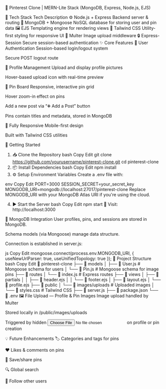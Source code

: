 🎯 Pinterest Clone | MERN-Lite Stack (MongoDB, Express, Node.js, EJS)

🧰 Tech Stack
Tech	Description
⚙️ Node.js + Express	Backend server & routing
🌿 MongoDB + Mongoose	NoSQL database for storing user and pin data
🖼️ EJS	Templating engine for rendering views
🎨 Tailwind CSS	Utility-first styling for responsive UI
📸 Multer	Image upload middleware
🔒 Express-Session	Secure session-based authentication
✨ Core Features
🔐 User Authentication
Session-based login/logout system

Secure POST logout route

👤 Profile Management
Upload and display profile pictures

Hover-based upload icon with real-time preview

📌 Pin Board
Responsive, interactive pin grid

Hover zoom-in effect on pins

Add a new post via “➕ Add a Post” button

Pins contain titles and metadata, stored in MongoDB

📱 Fully Responsive
Mobile-first design

Built with Tailwind CSS utilities

🚀 Getting Started
1. 📥 Clone the Repository
bash
Copy
Edit
git clone https://github.com/yourusername/pinterest-clone.git
cd pinterest-clone
2. 📦 Install Dependencies
bash
Copy
Edit
npm install
3. ⚙️ Setup Environment Variables
Create a .env file with:

env
Copy
Edit
PORT=3000
SESSION_SECRET=your_secret_key
MONGODB_URI=mongodb://localhost:27017/pinterest-clone
Replace MONGODB_URI with your MongoDB Atlas URI if you're using the cloud.

4. ▶️ Start the Server
bash
Copy
Edit
npm start
🔗 Visit: http://localhost:3000

💾 MongoDB Integration
User profiles, pins, and sessions are stored in MongoDB.

Schema models (via Mongoose) manage data structure.

Connection is established in server.js:

js
Copy
Edit
mongoose.connect(process.env.MONGODB_URI, {
  useNewUrlParser: true,
  useUnifiedTopology: true
});
📂 Project Structure
bash
Copy
Edit
📁 pinterest-clone
├── 📁 models
│   ├── 📄 User.js             # Mongoose schema for users
│   └── 📄 Pin.js              # Mongoose schema for image pins
├── 📁 routes
│   └── 📄 index.js            # Express routes
├── 📁 views
│   ├── 📁 partials
│   │   ├── 📄 header.ejs
│   │   └── 📄 footer.ejs
│   ├── 📄 layout.ejs
│   └── 📄 profile.ejs
├── 📁 public
│   └── 📁 images/uploads      # Uploaded images
│   └── 📄 styles.css          # Tailwind CSS
├── 📄 server.js
├── 📄 package.json
└── 📄 .env
🖼️ File Upload — Profile & Pin Images
Image upload handled by Multer

Stored locally in /public/images/uploads

Triggered by hidden <input type="file"> on profile or pin creation

💡 Future Enhancements
🏷️ Categories and tags for pins

❤️ Likes & comments on pins

📌 Save/share pins

🔍 Global search

👥 Follow other users

